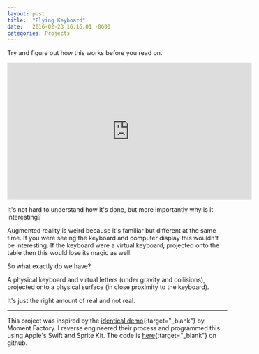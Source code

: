 ```yaml
---
layout: post
title:  "Flying Keyboard"
date:   2016-02-23 16:16:01 -0600
categories: Projects
---
```


Try and figure out how this works before you read on.

<div>
	<iframe width="560" height="315" src="https://www.youtube.com/embed/gvE4XgJ3HWY" frameborder="0" allowfullscreen></iframe>
</div>

It's not hard to understand how it's done, but more importantly why is it interesting?

Augmented reality is weird because it's familiar but different at the same time. If you were seeing the keyboard and computer display this wouldn't be interesting. If the keyboard were a virtual keyboard, projected onto the table then this would lose its magic as well.

So what exactly do we have?

A physical keyboard and virtual letters (under gravity and collisions), projected onto a physical surface (in close proximity to the keyboard).

It's just the right amount of real and not real.

---
This project was inspired by the [identical demo](https://twitter.com/moment_factory/status/666625677165113344){:target="_blank"} by Moment Factory. I reverse engineered their process and programmed this using Apple's Swift and Sprite Kit. The code is [here](https://github.com/KayhanQ/FlyingKeyboard){:target="_blank"} on github.